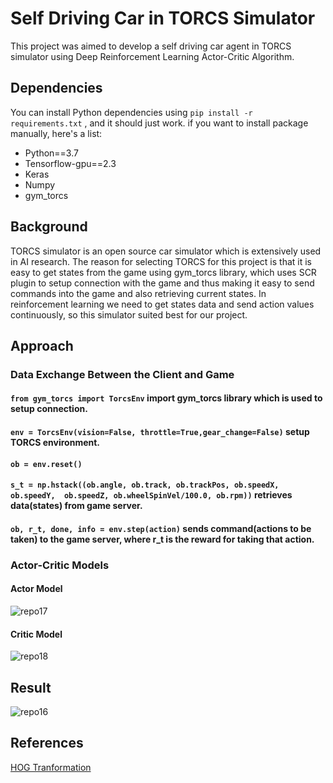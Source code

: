 # Self Driving Car in TORCS Simulator

This project was aimed to develop a self driving car agent in TORCS simulator using Deep Reinforcement Learning Actor-Critic Algorithm. 


## Dependencies

You can install Python dependencies using ``` pip install -r requirements.txt ``` , and it should just work. if you want to install package manually, here's a list:

 - Python==3.7
 - Tensorflow-gpu==2.3
 - Keras
 - Numpy
 - gym_torcs


## Background

TORCS simulator is an open source car simulator which is extensively used in AI research. The reason for selecting TORCS for this project is that it is easy to get states from the game using gym_torcs library, which uses SCR plugin to setup connection with the game and thus making it easy to send commands into the game and also retrieving current states. In reinforcement learning we need to get states data and send action values continuously, so this simulator suited best for our project. 

## Approach


### Data Exchange Between the Client and Game

#### ```from gym_torcs import TorcsEnv``` import gym_torcs library which is used to setup connection.
#### ```env = TorcsEnv(vision=False, throttle=True,gear_change=False)``` setup TORCS environment. 
#### ```ob = env.reset()```
#### ```s_t = np.hstack((ob.angle, ob.track, ob.trackPos, ob.speedX, ob.speedY,  ob.speedZ, ob.wheelSpinVel/100.0, ob.rpm))``` retrieves data(states) from game server.
#### ```ob, r_t, done, info = env.step(action)``` sends command(actions to be taken) to the game server, where r_t is the reward for taking that action.

### Actor-Critic Models

#### Actor Model

![repo17](https://user-images.githubusercontent.com/64823050/131214303-8dbdedb2-e890-4c14-8d11-9125f9d82808.png)

#### Critic Model

![repo18](https://user-images.githubusercontent.com/64823050/131214316-d3326d2f-d198-40a7-8b3e-fb05885bc183.png)


## Result


![repo16](https://user-images.githubusercontent.com/64823050/130605750-10311cbf-d5df-4b1d-80fa-916bea1a8683.jpg)



## References


[HOG Tranformation](https://www.analyticsvidhya.com/blog/2019/09/feature-engineering-images-introduction-hog-feature-descriptor/)

